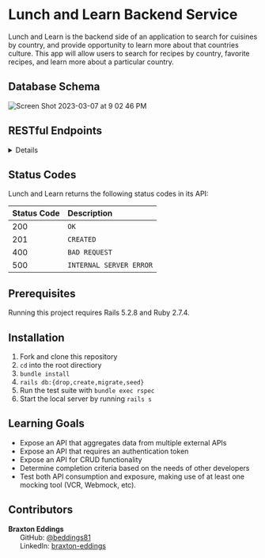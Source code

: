 # Lunch and Learn Backend Service
Lunch and Learn is the backend side of an application to search for cuisines by country, and provide opportunity to learn more about that countries culture. This app will allow users to search for recipes by country, favorite recipes, and learn more about a particular country.

## Database Schema

![Screen Shot 2023-03-07 at 9 02 46 PM](https://user-images.githubusercontent.com/111210465/223609267-ed919132-5d93-4999-b8b8-f8dc1f9c6587.png)

## RESTful Endpoints

<details close>


### Get Recipes For A Particular Country


```http
GET /api/v1/recipes?country=#{country}
```

<details close>
<summary>  Details </summary>
<br>
    
Parameters: <br>
```
country=#{aruba}
```

| Code | Description |
| :--- | :--- |
| 200 | `OK` |

Example Value:

```json

{
    "data": [
        {
            "id": null,
            "type": "recipe",
            "attributes": {
                "title": "Aruba + A Blue Cheese Iceberg Wedge",
                "url": "http://www.edamam.com/ontologies/edamam.owl#recipe_d208694347a63750e26bbf1f3c0a1e7e",
                "country": "aruba",
                "image": "https://edamam-product-images.s3.amazonaws.com/web-img/af5/af5c0c12bd8530cf170dee283ee5f580.jpg?X-Amz-Security-Token=IQoJb3JpZ2luX2VjEIP%2F%2F%2F%2F%2F%2F%2F%2F%2F%2FwEaCXVzLWVhc3QtMSJGMEQCIA76PlrnT4Z6Jjx7CPsnAMk8%2BQODxpYGvlPP7PIrsFXmAiAI6rC1j%2FWSUtwwTUFrCv%2FGmEWbQqnjmPLOitkYOB5Cbiq4BQg7EAAaDDE4NzA..."
            }
        },
        {
            "id": null,
            "type": "recipe",
            "attributes": {
                "title": "Caribbean Sweet Bread",
                "url": "http://www.edamam.com/ontologies/edamam.owl#recipe_4a7621816fcc0b15ef72fb55f0360c80",
                "country": "aruba",
                "image": "https://edamam-product-images.s3.amazonaws.com/web-img/e60/e60567d2c7a7e48c15c4ddb6c59a23b2.jpg?X-Amz-Security-Token=IQoJb3JpZ2luX2VjEIP%2F%2F%2F%2F%2F%2F%2F%2F%2F%2FwEaCXVzLWVhc3QtMSJGMEQCIA76PlrnT4Z6Jjx7CPsnAMk8%2BQODxpYGvlPP7PIrsFXmAiAI6rC1j%2FWSUtwwTUFrCv%2FGmEWbQqnjmPLOitkYOB5Cbiq4BQg7EAAaDDE4NzAx..."
            }
        }
```

</details>

---

### Get Learning Resources for a Particular Country


```http
GET /api/v1/learning_resources?country=#{country}
```

<details close>
<summary>  Details </summary>
<br>
    
Parameters: <br>
```
country=#{aruba}
```

| Code | Description |
| :--- | :--- |
| 200 | `OK` |

Example Value:

```json

{
    "data": {
        "id": null,
        "type": "learning_resource",
        "attributes": {
            "country": "aruba",
            "video": {},
            "images": [
                {
                    "alt_tag": "Blue Sea Under Yellow Sky",
                    "url": "https://images.pexels.com/photos/2792043/pexels-photo-2792043.jpeg"
                },
                {
                    "alt_tag": "Photo of Speed Boat on Sea",
                    "url": "https://images.pexels.com/photos/3274985/pexels-photo-3274985.jpeg"
                },
                {
                    "alt_tag": "Photo of Speed Boat on Sea",
                    "url": "https://images.pexels.com/photos/3274984/pexels-photo-3274984.jpeg"
                },
                {
                    "alt_tag": "A Boat Docked near the Seashore",
                    "url": "https://images.pexels.com/photos/5382077/pexels-photo-5382077.jpeg"
                },
                {
                    "alt_tag": "Green Trees Near the Seashore",
                    "url": "https://images.pexels.com/photos/5874622/pexels-photo-5874622.jpeg"
                },
                {
                    "alt_tag": "A Person Riding on the Boat while Sailing on the Sea During Golden Hour",
                    "url": "https://images.pexels.com/photos/4316233/pexels-photo-4316233.jpeg"
                },
                {
                    "alt_tag": "The Adriatic Sea somewhere in Montenegro",
                    "url": "https://images.pexels.com/photos/15585593/pexels-photo-15585593.jpeg"
                },
                {
                    "alt_tag": "The Adriatic Sea somewhere in Montenegro",
                    "url": "https://images.pexels.com/photos/15585584/pexels-photo-15585584.jpeg"
                },
                {
                    "alt_tag": "The Adriatic Sea somewhere in Montenegro",
                    "url": "https://images.pexels.com/photos/15585589/pexels-photo-15585589.jpeg"
                },
                {
                    "alt_tag": "The Adriatic Sea somewhere in Montenegro",
                    "url": "https://images.pexels.com/photos/15585591/pexels-photo-15585591.jpeg"
                }
            ]
        }
    }
}
```

</details>

---


### User Registration



```http
POST /api/v1/users
```

<details close>
<summary>  Details </summary>
<br>
    
Parameters: <br>
```json
{ 
    "name": "John jones",
    "email": "example4@email.com"
}
```

| Code | Description |
| :--- | :--- |
| 201 | Created |

Example Value:

```json
{
    "data": {
        "id": "2",
        "type": "user",
        "attributes": {
            "name": "John jones",
            "email": "example4@email.com",
            "api_key": "24531e63e6067de83363d046bdd952a1"
        }
    }
}
```

</details>


---


### Add Favorites

```http
POST /api/v1/favorites
```

<details close>
<summary>  Details </summary>
<br>
    
Parameters: <br>
```json
{
    "api_key": "6a942b7416edb1c9d9c6defe1f6e592d",
    "country": "Usa",
    "recipe_link": "https://www.dinnertable.com/",
    "recipe_title": "Texas Cheese Fries"
}
```

| Code | Description |
| :--- | :--- |
| 201 | `CREATED` |

Example Value:

```json
{
    "success": "Favorite added successfully"
}
```


</details>


---


### Get a User’s Favorites


```http
GET /api/v1/favorites?api_key=#{api_key}
```

<details close>
<summary>  Details </summary>
<br>
    
Parameters: <br>
```
api_key=#{6a942b7416edb1c9d9c6defe1f6e592d}
```

| Code | Description |
| :--- | :--- |
| 200 | `OK` |

Example Value:

```json
{
    "data": [
        {
            "id": "1",
            "type": "favorite",
            "attributes": {
                "id": 1,
                "recipe_title": "Crab Fried Rice (Khaao Pad Bpu)",
                "recipe_link": "https://www.tastingtable.com/.....",
                "country": "thailand",
                "created_at": "2023-03-07T16:54:26.871Z"
            }
        },
        {
            "id": "2",
            "type": "favorite",
            "attributes": {
                "id": 2,
                "recipe_title": "Pork Fried Rice",
                "recipe_link": "https://www.dinnertable.com/",
                "country": "china",
                "created_at": "2023-03-07T16:54:51.910Z"
            }
        },
        {
            "id": "3",
            "type": "favorite",
            "attributes": {
                "id": 3,
                "recipe_title": "Texas Cheese Fries",
                "recipe_link": "https://www.dinnertable.com/",
                "country": "Usa",
                "created_at": "2023-03-07T17:20:03.003Z"
            }
        },
        {
            "id": "4",
            "type": "favorite",
            "attributes": {
                "id": 4,
                "recipe_title": "Texas Cheese Fries",
                "recipe_link": "https://www.dinnertable.com/",
                "country": "Usa",
                "created_at": "2023-03-08T02:44:55.302Z"
            }
        }
    ]
}
```


</details>


---

### Get Tourist Sights for a Particular Country 


```http
GET /api/v1/tourist_sights?country=#{country}
```

<details close>
<summary>  Details </summary>
<br>
    
Parameters: <br>
```
country=#{aruba}
```

| Code | Description |
| :--- | :--- |
| 200 | `OK` |

Example Value:

```json
{
    "data": [
        {
            "id": null,
            "type": "tourist_sight",
            "attributes": {
                "id": null,
                "name": "Fort Zoutman",
                "address": "Fort Zoutman, Oranjestraat, Oranjestad, Netherlands",
                "place_id": "5117d9edcc478251c059ed03d1e40d092940f00102f90130a9e02d0000000092030c466f7274205a6f75746d616e"
            }
        },
        {
            "id": null,
            "type": "tourist_sight",
            "attributes": {
                "id": null,
                "name": "Stichting Monumentenfonds Aruba",
                "address": "Stichting Monumentenfonds Aruba, Avenida Milio Croes 26, Dakota, Netherlands",
                "place_id": "516b4d4e48868151c05974ce9cc37c072940f00102f901883226160000000092031f537469636874696e67204d6f6e756d656e74656e666f6e6473204172756261"
            }
        }
    ]
 }
```


</details>


---
</details>
</details>


## Status Codes

Lunch and Learn returns the following status codes in its API:

| Status Code | Description |
| :--- | :--- |
| 200 | `OK` |
| 201 | `CREATED` |
| 400 | `BAD REQUEST` |
| 500 | `INTERNAL SERVER ERROR` |

## Prerequisites
Running this project requires Rails 5.2.8 and Ruby 2.7.4.

## Installation

1. Fork and clone this repository
2. `cd` into the root directiory
3. `bundle install`
4. `rails db:{drop,create,migrate,seed}`
5. Run the test suite with `bundle exec rspec`
6. Start the local server by running `rails s`

## Learning Goals
- Expose an API that aggregates data from multiple external APIs
- Expose an API that requires an authentication token
- Expose an API for CRUD functionality
- Determine completion criteria based on the needs of other developers
- Test both API consumption and exposure, making use of at least one mocking tool (VCR, Webmock, etc).

## Contributors
 
<b>Braxton Eddings</b> <br>
&nbsp;&nbsp;&nbsp;&nbsp;&nbsp; GitHub: <a href="https://github.com/beddings81">@beddings81</a> <br>
&nbsp;&nbsp;&nbsp;&nbsp;&nbsp; LinkedIn: <a href="https://www.linkedin.com/in/braxton-eddings/">braxton-eddings</a> <br>
